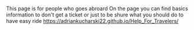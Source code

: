 This page is for people who goes abroard
On the page you can find basics information to don't get a ticket or just to be shure what you should do to have easy ride
https://adriankucharski22.github.io/Help_For_Travelers/
